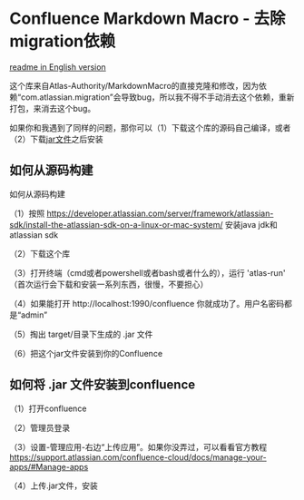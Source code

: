Confluence Markdown Macro - 去除migration依赖
========================

[readme in English version](README.md)

这个库来自Atlas-Authority/MarkdownMacro的直接克隆和修改，因为依赖“com.atlassian.migration”会导致bug，所以我不得不手动消去这个依赖，重新打包，来消去这个bug。

如果你和我遇到了同样的问题，那你可以（1）下载这个库的源码自己编译，或者（2）下载[jar文件](https://github.com/leoSince2017/MarkdownMacro_Confluence_no_migration/releases)之后安装

## 如何从源码构建

如何从源码构建

（1）按照 https://developer.atlassian.com/server/framework/atlassian-sdk/install-the-atlassian-sdk-on-a-linux-or-mac-system/ 安装java jdk和 atlassian sdk

（2）下载这个库

（3）打开终端（cmd或者powershell或者bash或者什么的），运行 'atlas-run' （首次运行会下载和安装一系列东西，很慢，不要担心）

（4）如果能打开  http://localhost:1990/confluence 你就成功了。用户名密码都是“admin”

（5）掏出 target/目录下生成的 .jar 文件

（6）把这个jar文件安装到你的Confluence

## 如何将 .jar 文件安装到confluence

（1）打开confluence

（2）管理员登录

（3）设置-管理应用-右边“上传应用”。如果你没弄过，可以看看官方教程 https://support.atlassian.com/confluence-cloud/docs/manage-your-apps/#Manage-apps

（4）上传.jar文件，安装

